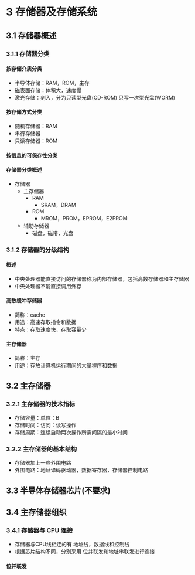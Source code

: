 <link rel="stylesheet" href="style.css">
<h1> 3 存储器及存储系统 </h1>
<h2> 3.1 存储器概述 </h2>
<h3> 3.1.1 存储器分类 </h3>
<h4> 按存储介质分类 </h4>

  - 半导体存储：RAM，ROM，主存
  - 磁表面存储：体积大，速度慢
  - 激光存储：刻入，分为只读型光盘(CD-ROM) 只写一次型光盘(WORM)

<h4> 按存储方式分类 </h4>

  - 随机存储器：RAM
  - 串行存储器
  - 只读存储器：ROM

<h4> 按信息的可保存性分类 </h4>

<h4> 存储器分类概述 </h4>

  - 存储器
    - 主存储器
      - RAM
        - SRAM，DRAM
      - ROM
        - MROM，PROM，EPROM，E2PROM
    - 辅助存储器
      - 磁盘，磁带，光盘

<h3> 3.1.2 存储器的分级结构 </h3>
<h4> 概述 </h4>

  - 中央处理器能直接访问的存储器称为内部存储器，包括高数存储器和主存储器
  - 中央处理器不能直接调用外存

<h4> 高数缓冲存储器 </h4>

  - 简称：cache
  - 用途：高速存取指令和数据
  - 特点：存取速度快，存取容量少

<h4> 主存储器 </h4>

  - 简称：主存
  - 用途：存放计算机运行期间的大量程序和数据

<h2> 3.2 主存储器 </h2>
<h3> 3.2.1 主存储器的技术指标 </h3>

  - 存储容量：单位：B
  - 存储时间：访问：读写操作
  - 存储周期：连续启动两次操作所需间隔的最小时间

<h3> 3.2.2 主存储器的基本结构 </h3>

  - 存储器加上一些外围电路
  - 外围电路：地址译码驱动器，数据寄存器，存储器控制电路

<h2> 3.3 半导体存储器芯片(不要求) </h2>

<h2> 3.4 主存储器组织 </h2>
<h3> 3.4.1 存储器与 CPU 连接 </h3>

  - 存储器与CPU线相连的有 地址线，数据线和控制线
  - 根据芯片结构不同，分别采用 位并联发和地址串联发进行连接
  
<h4> 位并联发 </h4>